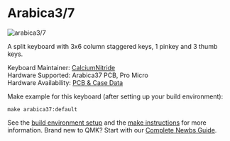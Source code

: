 # Arabica3/7


![arabica3/7](https://user-images.githubusercontent.com/46911478/76915532-9c333080-68f8-11ea-863a-8a7899d1d9c4.jpg)

A split keyboard with 3x6 column staggered keys, 1 pinkey and 3 thumb keys.

Keyboard Maintainer: [CalciumNitride](https://github.com/CalciumNitride)  
Hardware Supported: Arabica37 PCB, Pro Micro  
Hardware Availability: [PCB & Case Data](https://github.com/calciumnitride/arabica37)

Make example for this keyboard (after setting up your build environment):

    make arabica37:default

See the [build environment setup](https://docs.qmk.fm/#/getting_started_build_tools) and the [make instructions](https://docs.qmk.fm/#/getting_started_make_guide) for more information. Brand new to QMK? Start with our [Complete Newbs Guide](https://docs.qmk.fm/#/newbs).

